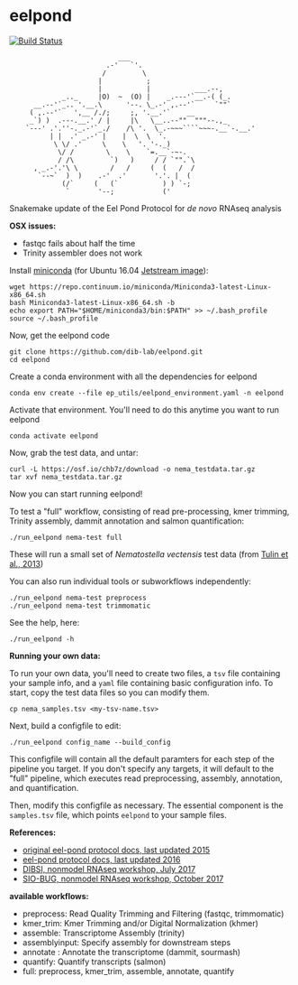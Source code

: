 # eelpond

[![Build Status](https://travis-ci.org/dib-lab/eelpond.svg?branch=master)](https://travis-ci.org/dib-lab/eelpond)

```
                           ___
                        .-'   `'.
                       /         \
                      |           ;
                      |           |           ___.--,
             _.._     |O)  ~  (O) |    _.---'`__.-( (_.       
      __.--'`_.. '.__.\      '--. \_.-' ,.--'`     `""`
     ( ,.--'`   ',__ /./;     ;, '.__.'`    __
     _`) )  .---.__.' / |     |\   \__..--""  """--.,_
    `---' .'.''-._.-'`_./    /\ '.  \_.-~~~````~~~-.__`-.__.'
          | |  .' _.-' |    |  \  \  '.
           \ \/ .'     \    \   '. '-._)
            \/ /        \    \    `=.__`-~-.
            / /\         `)   )     / / `"".`\
      , _.-'.'\ \        /   /     (  (   /  /
       `--~`  )  )    .-'  .'       '.'. |  (
             (/`     (   (`           ) ) `-;
              `       '--;            (' 

```
Snakemake update of the Eel Pond Protocol for *de novo* RNAseq analysis


**OSX issues:**
  - fastqc fails about half the time
  - Trinity assembler does not work


Install [miniconda](https://conda.io/miniconda.html) (for Ubuntu 16.04 [Jetstream image](https://use.jetstream-cloud.org/application/images/107)):
```
wget https://repo.continuum.io/miniconda/Miniconda3-latest-Linux-x86_64.sh
bash Miniconda3-latest-Linux-x86_64.sh -b
echo export PATH="$HOME/miniconda3/bin:$PATH" >> ~/.bash_profile
source ~/.bash_profile
```

Now, get the eelpond code
```
git clone https://github.com/dib-lab/eelpond.git
cd eelpond
```

Create a conda environment with all the dependencies for eelpond
```
conda env create --file ep_utils/eelpond_environment.yaml -n eelpond
```

Activate that environment. You'll need to do this anytime you want to run eelpond
```
conda activate eelpond
```

Now, grab the test data, and untar:
```
curl -L https://osf.io/chb7z/download -o nema_testdata.tar.gz
tar xvf nema_testdata.tar.gz
```

Now you can start running eelpond!

To test a "full" workflow, consisting of read pre-processing, kmer trimming, Trinity assembly, dammit annotation and salmon quantification:
```
./run_eelpond nema-test full
```
These will run a small set of _Nematostella vectensis_ test data (from [Tulin et al., 2013](https://evodevojournal.biomedcentral.com/articles/10.1186/2041-9139-4-16))


You can also run individual tools or subworkflows independently:
```
./run_eelpond nema-test preprocess
./run_eelpond nema-test trimmomatic
```

See the help, here:
```
./run_eelpond -h
```

**Running your own data:**

To run your own data, you'll need to create two files, a `tsv` file containing 
your sample info, and a `yaml` file containing basic configuration info. To start,
copy the test data files so you can modify them.

```
cp nema_samples.tsv <my-tsv-name.tsv>
```

Next, build a configfile to edit:

```
./run_eelpond config_name --build_config

```
This configfile will contain all the default paramters for each step of the pipeline you target.
If you don't specify any targets, it will default to the "full" pipeline, which executes read
preprocessing, assembly, annotation, and quantification.

Then, modify this configfile as necessary. 
The essential component is the `samples.tsv` file, which points `eelpond` to your sample files.


**References:**  

  * [original eel-pond protocol docs, last updated 2015](https://khmer-protocols.readthedocs.io/en/ctb/mrnaseq/)
  * [eel-pond protocol docs, last updated 2016](http://eel-pond.readthedocs.io/en/latest/)
  * [DIBSI, nonmodel RNAseq workshop, July 2017](http://dibsi-rnaseq.readthedocs.io/en/latest/)
  * [SIO-BUG, nonmodel RNAseq workshop, October 2017](http://rnaseq-workshop-2017.readthedocs.io/en/latest/index.html)


**available workflows:**  

  - preprocess: Read Quality Trimming and Filtering (fastqc, trimmomatic)
  - kmer_trim: Kmer Trimming and/or Digital Normalization (khmer)
  - assemble: Transcriptome Assembly (trinity)
  - assemblyinput: Specify assembly for downstream steps
  - annotate : Annotate the transcriptome (dammit, sourmash)
  - quantify: Quantify transcripts (salmon) 
  - full: preprocess, kmer_trim, assemble, annotate, quantify 



